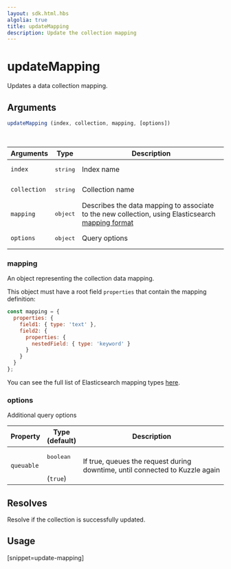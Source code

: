 ```yaml
---
layout: sdk.html.hbs
algolia: true
title: updateMapping
description: Update the collection mapping
---
```


# updateMapping

Updates a data collection mapping.

## Arguments

```javascript
updateMapping (index, collection, mapping, [options])
```

<br/>

| Arguments    | Type    | Description |
|--------------|---------|-------------|
| ``index`` | <pre>string</pre> | Index name    |
| ``collection`` | <pre>string</pre> | Collection name    |
| ``mapping`` | <pre>object</pre> | Describes the data mapping to associate to the new collection, using Elasticsearch [mapping format](https://www.elastic.co/guide/en/elasticsearch/reference/5.6/mapping.html) |
| ``options`` | <pre>object</pre> | Query options    |

### mapping

An object representing the collection data mapping.

This object must have a root field `properties` that contain the mapping definition:
```javascript
const mapping = {
  properties: {
    field1: { type: 'text' },
    field2: {
      properties: {
        nestedField: { type: 'keyword' }
      }
    }
  }
};
```

You can see the full list of Elasticsearch mapping types [here](https://www.elastic.co/guide/en/elasticsearch/reference/5.6/mapping-types.html).

### options

Additional query options

| Property     | Type<br/>(default)    | Description   |
| -------------- | --------- | ------------- |
| `queuable` | <pre>boolean</pre><br/>(`true`) | If true, queues the request during downtime, until connected to Kuzzle again |

## Resolves

Resolve if the collection is successfully updated.

## Usage

[snippet=update-mapping]
